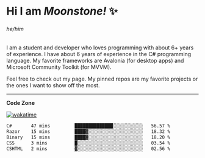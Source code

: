 
<!--
**MoonstoneStudios/MoonstoneStudios** is a ✨ _special_ ✨ repository because its `README.md` (this file) appears on your GitHub profile.

Here are some ideas to get you started:

- 🔭 I’m currently working on ...
- 🌱 I’m currently learning ...
- 👯 I’m looking to collaborate on ...
- 🤔 I’m looking for help with ...
- 💬 Ask me about ...
- 📫 How to reach me: ...
- 😄 Pronouns: ...
- ⚡ Fun fact: ...
-->

# Hi I am _Moonstone!_  ✨
###### he/him

I am a student and developer who loves programming with about 6+ years of experience. 
I have about 6 years of experience in the C# programming language. 
My favorite frameworks are Avalonia (for desktop apps) and Microsoft Community Toolkit (for MVVM).

Feel free to check out my page. My pinned repos are my favorite projects or the ones I want to show off the most. 

---

**Code Zone**


[![wakatime](https://wakatime.com/badge/user/35c755da-7226-42ef-89f9-892c03fbcf7e.svg?style=for-the-badge)](https://wakatime.com/@35c755da-7226-42ef-89f9-892c03fbcf7e)
<!--START_SECTION:waka-->

```txt
C#       47 mins         ██████████████░░░░░░░░░░░   56.57 %
Razor    15 mins         ████▓░░░░░░░░░░░░░░░░░░░░   18.32 %
Binary   15 mins         ████▓░░░░░░░░░░░░░░░░░░░░   18.20 %
CSS      3 mins          █░░░░░░░░░░░░░░░░░░░░░░░░   03.54 %
CSHTML   2 mins          ▓░░░░░░░░░░░░░░░░░░░░░░░░   02.56 %
```

<!--END_SECTION:waka-->
